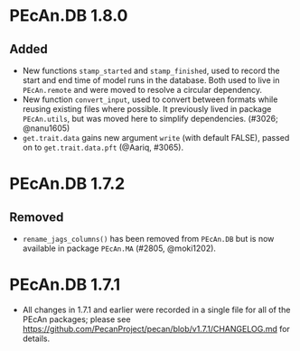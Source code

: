 # PEcAn.DB 1.8.0

## Added

* New functions `stamp_started` and `stamp_finished`, used to record the start
  and end time of model runs in the database. Both used to live in
  `PEcAn.remote` and were moved to resolve a circular dependency.
* New function `convert_input`, used to convert between formats while reusing
  existing files where possible. It previously lived in package `PEcAn.utils`,
  but was moved here to simplify dependencies. (#3026; @nanu1605)
* `get.trait.data` gains new argument `write` (with default FALSE), passed on to `get.trait.data.pft` (@Aariq, #3065).

# PEcAn.DB 1.7.2

## Removed

* `rename_jags_columns()` has been removed from `PEcAn.DB` but is now available
  in package `PEcAn.MA` (#2805, @moki1202).


# PEcAn.DB 1.7.1

* All changes in 1.7.1 and earlier were recorded in a single file for all of
  the PEcAn packages; please see
  https://github.com/PecanProject/pecan/blob/v1.7.1/CHANGELOG.md for details.
